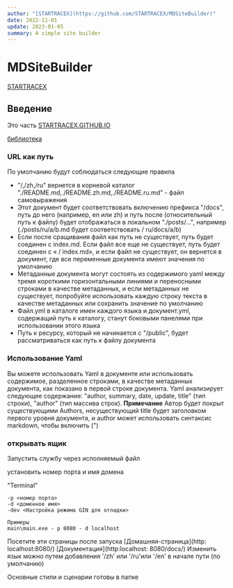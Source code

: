 ```yaml
---
author: "[STARTRACEX](https://github.com/STARTRACEX/MDSiteBuilder)"
date: 2022-11-01
update: 2023-01-05
summary: A simple site builder
---
```

# MDSiteBuilder

[STARTRACEX](https://github.com/STARTRACEX/MDSiteBuilder)

## Введение

Это часть [STARTRACEX.GITHUB.IO](https://startracex.github.io/)

[библиотека](https://github.com/STARTRACEX/MDSiteBuilder)

### URL как путь

По умолчанию будут соблюдаться следующие правила

- "/,/zh,/ru" вернется в корневой каталог "./README.md,./README.zh.md,./README.ru.md" - файл самовыражения
- Этот документ будет соответствовать включению префикса "/docs", путь до него (например, en или zh) и путь после (относительный путь к файлу) будет отображаться в локальном "./posts/...", например (./posts/ru/a/b.md будет соответствовать / ru/docs/a/b)
- Если после сращивания файл как путь не существует, путь будет соединен с index.md.  Если файл все еще не существует, путь будет соединен с « / index.md», и если файл не существует, он вернется в документ, где все переменные документа имеют значения по умолчанию
- Метаданные документа могут состоять из содержимого yaml между тремя короткими горизонтальными линиями и переносными строками в качестве метаданных, и если метаданных не существует, попробуйте использовать каждую строку текста в качестве метаданных или сохранить значение по умолчанию
- Файл.yml в каталоге имен каждого языка и документ.yml, содержащий путь к каталогу, станут боковыми панелями при использовании этого языка
- Путь к ресурсу, который не начинается с "/public", будет рассматриваться как путь к файлу документа

### Использование Yaml

Вы можете использовать Yaml в документе или использовать содержимое, разделенное строками, в качестве метаданных документа, как показано в первой строке документа.
Yaml анализирует следующее содержание: "author, summary, date, update, title" (тип строки), "author" (тип массива строк).
**Примечание** Автор будет покрыт существующими Authors, несуществующий title будет заголовком первого уровня документа, и author может использовать синтаксис markdown, чтобы включить (")

### открывать ящик

Запустить службу через исполняемый файл

установить номер порта и имя домена

"Terminal"

```shell
-p <номер порта>
-d <доменное имя>
-dev <Настройка режима GIN для отладки> 

Примеры 
main\main.exe - p 8080 - d localhost
```

Посетите эти страницы после запуска
[Домашняя-страница](http: localhost:8080/)
[Документация](http:localhost: 8080/docs/)
Изменить язык можно путем добавления '/zh' или '/ru'или '/en' в начале пути (по умолчанию)

Основные стили и сценарии готовы в папке
